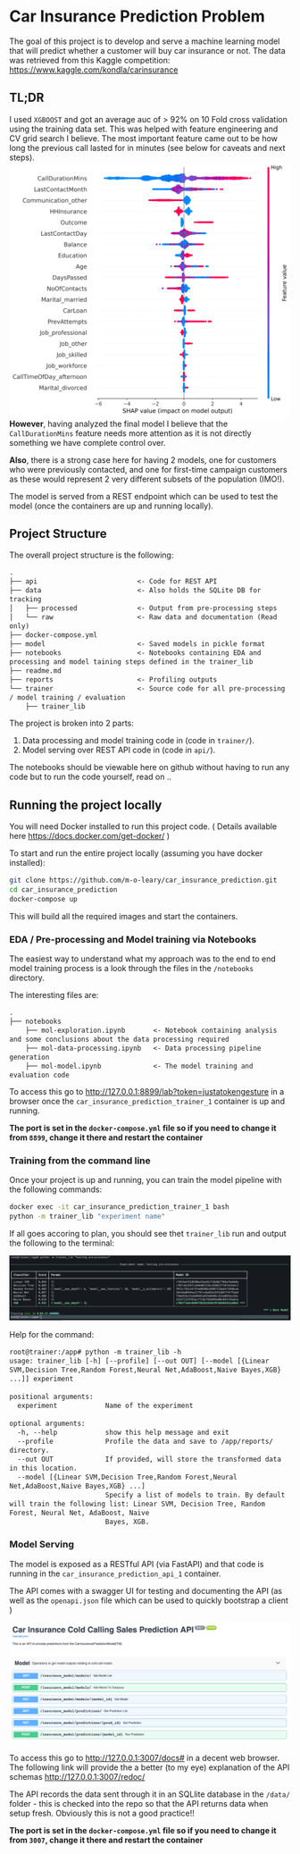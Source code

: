 # Car Insurance Prediction Problem

The goal of this project is to develop and serve a machine learning model that will predict whether a customer will buy car insurance or not. The data was retrieved from this Kaggle competition: https://www.kaggle.com/kondla/carinsurance 

## TL;DR

I used `XGBOOST` and got an average auc of > 92% on 10 Fold cross validation using the training data set. This was helped with feature engineering and CV grid search I believe.
The most important feature came out to be how long the previous call lasted for in minutes (see below for caveats and next steps).
![best model summary](reports/best_model_summary_plot.png)
**However**, having analyzed the final model I believe that the `CallDurationMins` feature needs more attention as it is not directly something we have complete control over.

**Also**, there is a strong case here for having 2 models, one for customers who were previously contacted, and one for first-time campaign customers as these would represent 2 very different subsets of the population (IMO!).

The model is served from a REST endpoint which can be used to test the model (once the containers are up and running locally).

## Project Structure

The overall project structure is the following:

```text
.
├── api                         <- Code for REST API
├── data                        <- Also holds the SQLite DB for tracking
│   ├── processed               <- Output from pre-processing steps
│   └── raw                     <- Raw data and documentation (Read only)
├── docker-compose.yml          
├── model                       <- Saved models in pickle format
├── notebooks                   <- Notebooks containing EDA and processing and model taining steps defined in the trainer_lib 
├── readme.md
├── reports                     <- Profiling outputs
└── trainer                     <- Source code for all pre-processing / model training / evaluation
    ├── trainer_lib
```

The project is broken into 2 parts:

1. Data processing and model training code in (code in `trainer/`).
2. Model serving over REST API code in (code in `api/`).

The notebooks should be viewable here on github without having to run any code but to run the code yourself, read on ..

## Running the project locally

You will need Docker installed to run this project code.
( Details available here https://docs.docker.com/get-docker/ )

To start and run the entire project locally (assuming you have docker installed):

```sh
git clone https://github.com/m-o-leary/car_insurance_prediction.git
cd car_insurance_prediction
docker-compose up
```

This will build all the required images and start the containers.
### EDA / Pre-processing and Model training via Notebooks

The easiest way to understand what my approach was to the end to end model training process is a look through the files in the `/notebooks` directory.

The interesting files are:

```text
.
├── notebooks 
    ├── mol-exploration.ipynb       <- Notebook containing analysis and some conclusions about the data processing required  
    ├── mol-data-processing.ipynb   <- Data processing pipeline generation 
    ├── mol-model.ipynb             <- The model training and evaluation code

```

To access this go to http://127.0.0.1:8899/lab?token=justatokengesture in a browser once the `car_insurance_prediction_trainer_1` container is  up and running.

**The port is set in the `docker-compose.yml` file so if you need to change it from `8899`, change it there and restart the container**

### Training from the command line

Once your project is up and running, you can train the model pipeline with the following commands:


```bash
docker exec -it car_insurance_prediction_trainer_1 bash
python -m trainer_lib "experiment name"
```

If all goes accoring to plan, you should see thet `trainer_lib` run and output the following to the terminal:

![should be an image here of terminal output!!](reports/running_lib.png)

Help for the command:

```text
root@trainer:/app# python -m trainer_lib -h
usage: trainer_lib [-h] [--profile] [--out OUT] [--model [{Linear SVM,Decision Tree,Random Forest,Neural Net,AdaBoost,Naive Bayes,XGB} ...]] experiment

positional arguments:
  experiment            Name of the experiment

optional arguments:
  -h, --help            show this help message and exit
  --profile             Profile the data and save to /app/reports/ directory.
  --out OUT             If provided, will store the transformed data in this location.
  --model [{Linear SVM,Decision Tree,Random Forest,Neural Net,AdaBoost,Naive Bayes,XGB} ...]
                        Specify a list of models to train. By default will train the following list: Linear SVM, Decision Tree, Random Forest, Neural Net, AdaBoost, Naive
                        Bayes, XGB.
```

### Model Serving

The model is exposed as a RESTful API (via FastAPI) and that code is running in the `car_insurance_prediction_api_1` container.

The API comes with a swagger UI for testing and documenting the API (as well as the `openapi.json` file which can be used to quickly bootstrap a client )

![rest endpoint](reports/fast_api.png)

To access this go to http://127.0.0.1:3007/docs# in a decent web browser.
The following link will provide the a better (to my eye) explanation of the API schemas http://127.0.0.1:3007/redoc/ 

The API records the data sent through it in an SQLlite database in the `/data/` folder - this is checked into the repo so that the API returns data when setup fresh.
Obviously this is not a good practice!!

**The port is set in the `docker-compose.yml` file so if you need to change it from `3007`, change it there and restart the container**
